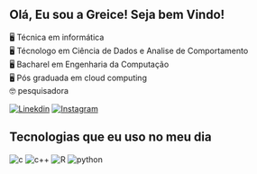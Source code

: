 ## Olá, Eu sou a Greice! Seja bem Vindo!

🖥️ Técnica em informática<br/>
🖥️ Técnologo em Ciência de Dados e Analise de Comportamento<br/>
🖥️ Bacharel em Engenharia  da Computação<br/>
🖥️ Pós graduada em cloud computing<br/>
🤓 pesquisadora

[![Linekdin](https://img.shields.io/badge/LinkedIn-0077B5?style=for-the-badge&logo=linkedin&logoColor=white)](https://www.linkedin.com/in/greice-welter-9633bbb9/)
[![Instagram](https://img.shields.io/badge/Instagram-E4405F?style=for-the-badge&logo=instagram&logoColor=white)](https://www.instagram.com/weltergreice/)


## Tecnologias que eu uso no meu dia 

<div style="display: inline_block">
  <img align="center" alt="c" src="https://img.shields.io/badge/C-00599C?style=for-the-badge&logo=c&logoColor=white" />
 <img align="center" alt="c++" src="https://img.shields.io/badge/C%2B%2B-00599C?style=for-the-badge&logo=c%2B%2B&logoColor=white" />
  <img align="center" alt="R" src="https://img.shields.io/badge/R-276DC3?style=for-the-badge&logo=r&logoColor=white" />
   <img align="center" alt="python" src="https://img.shields.io/badge/Python-3776AB?style=for-the-badge&logo=python&logoColor=white" />
 
</div><br/>
